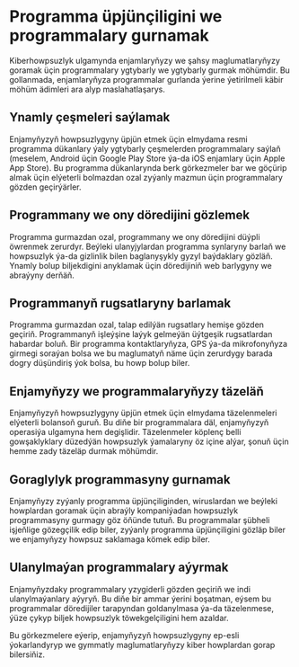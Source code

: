 # Programma üpjünçiligini we programmalary gurnamak

Kiberhowpsuzlyk ulgamynda enjamlaryňyzy we şahsy maglumatlaryňyzy goramak üçin programmalary ygtybarly we ygtybarly gurmak möhümdir. Bu gollanmada, enjamlaryňyza programmalar gurlanda ýerine ýetirilmeli käbir möhüm ädimleri ara alyp maslahatlaşarys.

## Ynamly çeşmeleri saýlamak

Enjamyňyzyň howpsuzlygyny üpjün etmek üçin elmydama resmi programma dükanlary ýaly ygtybarly çeşmelerden programmalary saýlaň (meselem, Android üçin Google Play Store ýa-da iOS enjamlary üçin Apple App Store). Bu programma dükanlarynda berk görkezmeler bar we göçürip almak üçin elýeterli bolmazdan ozal zyýanly mazmun üçin programmalary gözden geçirýärler.

## Programmany we ony döredijini gözlemek

Programma gurmazdan ozal, programmany we ony döredijini düýpli öwrenmek zerurdyr. Beýleki ulanyjylardan programma synlaryny barlaň we howpsuzlyk ýa-da gizlinlik bilen baglanyşykly gyzyl baýdaklary gözläň. Ynamly bolup biljekdigini anyklamak üçin döredijiniň web barlygyny we abraýyny derňäň.

## Programmanyň rugsatlaryny barlamak

Programma gurmazdan ozal, talap edilýän rugsatlary hemişe gözden geçiriň. Programmanyň işleýşine laýyk gelmeýän üýtgeşik rugsatlardan habardar boluň. Bir programma kontaktlaryňyza, GPS ýa-da mikrofonyňyza girmegi soraýan bolsa we bu maglumatyň näme üçin zerurdygy barada dogry düşündiriş ýok bolsa, bu howp bolup biler.

## Enjamyňyzy we programmalaryňyzy täzeläň

Enjamyňyzyň howpsuzlygyny üpjün etmek üçin elmydama täzelenmeleri elýeterli bolansoň guruň. Bu diňe bir programmalara däl, enjamyňyzyň operasiýa ulgamyna hem degişlidir. Täzelenmeler köplenç belli gowşaklyklary düzedýän howpsuzlyk ýamalaryny öz içine alýar, şonuň üçin hemme zady täzeläp durmak möhümdir.

## Goraglylyk programmasyny gurnamak

Enjamyňyzy zyýanly programma üpjünçiliginden, wiruslardan we beýleki howplardan goramak üçin abraýly kompaniýadan howpsuzlyk programmasyny gurmagy göz öňünde tutuň. Bu programmalar şübheli işjeňlige gözegçilik edip biler, zyýanly programma üpjünçiligini gözläp biler we enjamyňyzy howpsuz saklamaga kömek edip biler.

## Ulanylmaýan programmalary aýyrmak

Enjamyňyzdaky programmalary yzygiderli gözden geçiriň we indi ulanylmaýanlary aýyryň. Bu diňe bir ammar ýerini boşatman, eýsem bu programmalar döredijiler tarapyndan goldanylmasa ýa-da täzelenmese, ýüze çykyp biljek howpsuzlyk töwekgelçiligini hem azaldar.

Bu görkezmelere eýerip, enjamyňyzyň howpsuzlygyny ep-esli ýokarlandyryp we gymmatly maglumatlaryňyzy kiber howplardan gorap bilersiňiz.